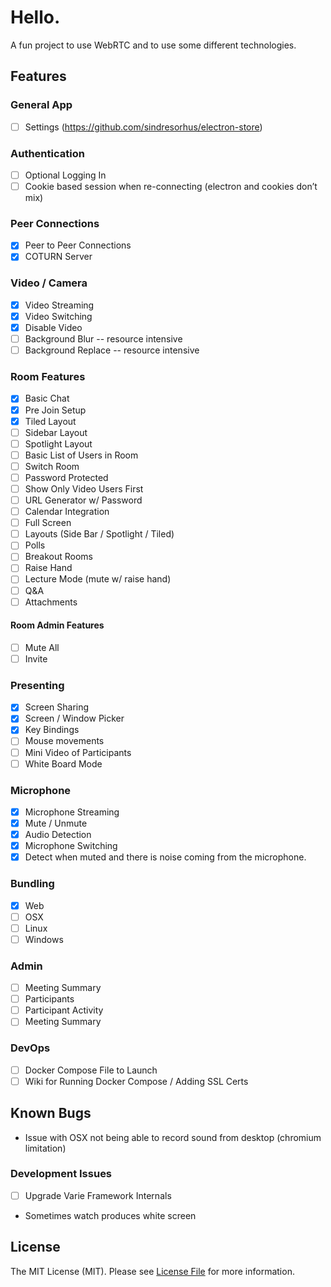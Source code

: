 # Hello.

A fun project to use WebRTC and to use some different technologies.

## Features

### General App

- [ ] Settings (https://github.com/sindresorhus/electron-store)

### Authentication

- [ ] Optional Logging In
- [ ] Cookie based session when re-connecting (electron and cookies don’t mix)

### Peer Connections

- [x] Peer to Peer Connections
- [x] COTURN Server

### Video / Camera

- [x] Video Streaming
- [x] Video Switching
- [x] Disable Video
- [ ] Background Blur -- resource intensive
- [ ] Background Replace -- resource intensive

### Room Features

- [x] Basic Chat
- [x] Pre Join Setup
- [x] Tiled Layout
- [ ] Sidebar Layout
- [ ] Spotlight Layout
- [ ] Basic List of Users in Room
- [ ] Switch Room
- [ ] Password Protected
- [ ] Show Only Video Users First
- [ ] URL Generator w/ Password
- [ ] Calendar Integration
- [ ] Full Screen
- [ ] Layouts (Side Bar / Spotlight / Tiled)
- [ ] Polls
- [ ] Breakout Rooms
- [ ] Raise Hand
- [ ] Lecture Mode (mute w/ raise hand)
- [ ] Q&A
- [ ] Attachments

#### Room Admin Features

- [ ] Mute All
- [ ] Invite

### Presenting

- [x] Screen Sharing
- [x] Screen / Window Picker
- [x] Key Bindings
- [ ] Mouse movements
- [ ] Mini Video of Participants
- [ ] White Board Mode

### Microphone

- [x] Microphone Streaming
- [x] Mute / Unmute
- [x] Audio Detection
- [x] Microphone Switching
- [x] Detect when muted and there is noise coming from the microphone.

### Bundling

- [x] Web
- [ ] OSX
- [ ] Linux
- [ ] Windows

### Admin

- [ ] Meeting Summary
- [ ] Participants
- [ ] Participant Activity
- [ ] Meeting Summary

### DevOps

- [ ] Docker Compose File to Launch
- [ ] Wiki for Running Docker Compose / Adding SSL Certs

## Known Bugs

- Issue with OSX not being able to record sound from desktop (chromium limitation)

### Development Issues

- [ ] Upgrade Varie Framework Internals
- Sometimes watch produces white screen

## License

The MIT License (MIT). Please see [License File](LICENSE.md) for more information.
